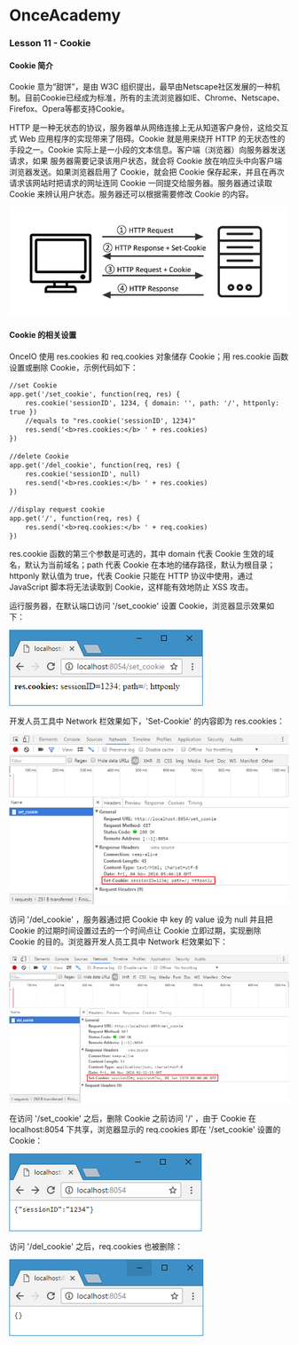 # OnceAcademy
### Lesson 11 - Cookie    

#### Cookie 简介

Cookie 意为“甜饼”，是由 W3C 组织提出，最早由Netscape社区发展的一种机制。目前Cookie已经成为标准，所有的主流浏览器如IE、Chrome、Netscape、Firefox、Opera等都支持Cookie。  
  
HTTP 是一种无状态的协议，服务器单从网络连接上无从知道客户身份，这给交互式 Web 应用程序的实现带来了阻碍。Cookie 就是用来绕开 HTTP 的无状态性的手段之一。Cookie 实际上是一小段的文本信息。客户端（浏览器）向服务器发送请求，如果 服务器需要记录该用户状态，就会将 Cookie 放在响应头中向客户端浏览器发送。如果浏览器启用了 Cookie，就会把 Cookie 保存起来，并且在再次请求该网站时把请求的网址连同 Cookie 一同提交给服务器。服务器通过读取 Cookie 来辨认用户状态。服务器还可以根据需要修改 Cookie 的内容。  
  
![Cookie 工作机制][1]
  
####  Cookie 的相关设置

OnceIO 使用 res.cookies 和 req.cookies 对象储存 Cookie；用 res.cookie 函数设置或删除 Cookie，示例代码如下：

	//set Cookie
	app.get('/set_cookie', function(req, res) {
		res.cookie('sessionID', 1234, { domain: '', path: '/', httponly: true })
		//equals to "res.cookie('sessionID', 1234)"
		res.send('<b>res.cookies:</b> ' + res.cookies)
	})

	//delete Cookie
	app.get('/del_cookie', function(req, res) {
		res.cookie('sessionID', null)
		res.send('<b>res.cookies:</b> ' + res.cookies)
	})

	//display request cookie
	app.get('/', function(req, res) {
		res.send('<b>req.cookies:</b> ' + req.cookies)
	})

res.cookie 函数的第三个参数是可选的，其中 domain 代表 Cookie 生效的域名，默认为当前域名；path 代表 Cookie 在本地的储存路径，默认为根目录；httponly 默认值为 true，代表 Cookie 只能在 HTTP 协议中使用，通过 JavaScript 脚本将无法读取到 Cookie，这样能有效地防止 XSS 攻击。  
  
运行服务器，在默认端口访问 '/set_cookie' 设置 Cookie，浏览器显示效果如下：  
  
![set_cookie 浏览器显示效果][2]
  
开发人员工具中 Network 栏效果如下，'Set-Cookie' 的内容即为 res.cookies：  
  
![set_cookie Network 栏效果][3]  
  
访问 '/del_cookie' ，服务器通过把 Cookie 中 key 的 value 设为 null 并且把 Cookie 的过期时间设置过去的一个时间点让 Cookie 立即过期，实现删除 Cookie 的目的。浏览器开发人员工具中 Network 栏效果如下：  
  
![del_cookie Network 栏效果][4]  
  
在访问 '/set_cookie' 之后，删除 Cookie 之前访问 '/' ，由于 Cookie 在 localhost:8054 下共享，浏览器显示的 req.cookies 即在 '/set_cookie' 设置的 Cookie：  
  
![set_cookie 后 req.cookies][5]  
  
访问 '/del_cookie' 之后，req.cookies 也被删除：  
  
![del_cookie 后 req.cookies][6] 





[1]: https://raw.githubusercontent.com/OnceDoc/images/gh-pages/OnceAcademy/cookie/cookie_workflow.png
[2]: https://raw.githubusercontent.com/OnceDoc/images/gh-pages/OnceAcademy/cookie/set_cookie_browser.png
[3]: https://raw.githubusercontent.com/OnceDoc/images/gh-pages/OnceAcademy/cookie/set_cookie_network.png
[4]: https://raw.githubusercontent.com/OnceDoc/images/gh-pages/OnceAcademy/cookie/del_cookie_network.png
[5]: https://raw.githubusercontent.com/OnceDoc/images/gh-pages/OnceAcademy/cookie/req_cookies_after_set_cookie.png
[6]: https://raw.githubusercontent.com/OnceDoc/images/gh-pages/OnceAcademy/cookie/req_cookies_after_del_cookie.png